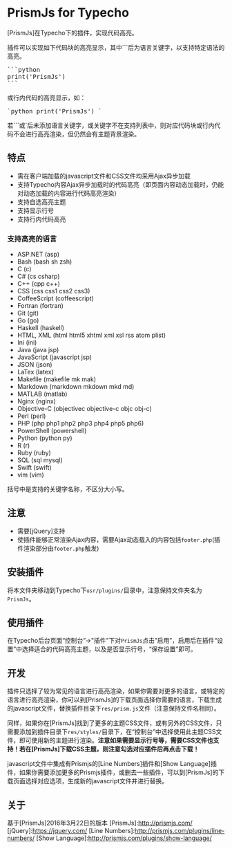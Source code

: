 # PrismJs for Typecho
[PrismJs]在Typecho下的插件，实现代码高亮。

插件可以实现如下代码块的高亮显示，其中\`\`\`后为语言关键字，以支持特定语法的高亮。

<pre>
```python
print('PrismJs')
```
</pre>

或行内代码的高亮显示，如：

<pre>
`python print('PrismJs') `
</pre>

若\`\`\`或\`后未添加语言关键字，或关键字不在支持列表中，则对应代码块或行内代码不会进行高亮渲染，但仍然会有主题背景渲染。

## 特点
- 需在客户端加载的javascript文件和CSS文件均采用Ajax异步加载
- 支持Typecho内容Ajax异步加载时的代码高亮（即页面内容动态加载时，仍能对动态加载的内容进行代码高亮渲染）
- 支持自选高亮主题
- 支持显示行号
- 支持行内代码高亮

### 支持高亮的语言
- ASP.NET (asp)
- Bash (bash sh zsh)
- C (c)
- C# (cs csharp)
- C++ (cpp c++)
- CSS (css css1 css2 css3)
- CoffeeScript (coffeescript)
- Fortran (fortran)
- Git (git)
- Go (go)
- Haskell (haskell)
- HTML, XML (html html5 xhtml xml xsl rss atom plist)
- Ini (ini)
- Java (java jsp)
- JavaScript (javascript jsp)
- JSON (json)
- LaTex (latex)
- Makefile (makefile mk mak)
- Markdown (markdown mkdown mkd md)
- MATLAB (matlab)
- Nginx (nginx)
- Objective-C (objectivec objective-c objc obj-c)
- Perl (perl)
- PHP (php php1 php2 php3 php4 php5 php6)
- PowerShell (powershell)
- Python (python py)
- R (r)
- Ruby (ruby)
- SQL (sql mysql)
- Swift (swift)
- vim (vim)

括号中是支持的关键字名称，不区分大小写。

## 注意
- 需要[jQuery]支持
- 使插件能够正常渲染Ajax内容，需要Ajax动态载入的内容包括`footer.php`(插件渲染部分由`footer.php`触发)

## 安装插件
将本文件夹移动到Typecho下`usr/plugins/`目录中，注意保持文件夹名为`PrismJs`。

## 使用插件
在Typecho后台页面“控制台”->"插件"下对`PrismJs`点击”启用”，启用后在插件“设置”中选择适合的代码高亮主题，以及是否显示行号，“保存设置”即可。

## 开发
插件只选择了较为常见的语言进行高亮渲染，如果你需要对更多的语言，或特定的语言进行高亮渲染，你可以到[PrismJs]的下载页面选择你需要的语言，下载生成的javascript文件，替换插件目录下`res/prism.js`文件（注意保持文件名相同）。

同样，如果你在[PrismJs]找到了更多的主题CSS文件，或有另外的CSS文件，只需要添加到插件目录下`res/styles/`目录下，在“控制台”中选择使用此主题CSS文件，即可使用新的主题进行渲染。**注意如果需要显示行号等，需要CSS文件也支持！若在[PrismJs]下载CSS主题，则注意勾选对应插件后再点击下载！**

javascript文件中集成有Prismjs的[Line Numbers]插件和[Show Language]插件，如果你需要添加更多的Prismjs插件，或删去一些插件，可以到[PrismJs]的下载页面选择对应选项，生成新的javascript文件并进行替换。

## 关于
基于[PrismJs]2016年3月22日的版本
[PrismJs]:http://prismjs.com/
[jQuery]:https://jquery.com/
[Line Numbers]:http://prismjs.com/plugins/line-numbers/
[Show Language]:http://prismjs.com/plugins/show-language/
